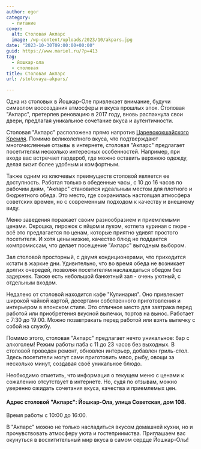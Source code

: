 ```yaml
---
author: egor
category:
  - питание
cover:
  alt: Столовая Акпарс
  image: /wp-content/uploads/2023/10/akpars.jpg
date: "2023-10-30T09:00:00+00:00"
guid: https://www.mariel.ru/?p=413
tag:
  - йошкар-ола
  - столовая
title: Столовая Акпарс
url: /stolovaya-akpars/

---
```

Одна из столовых в Йошкар-Оле привлекает внимание, будучи символом воссоздания атмосферы и вкуса прошлых эпох. Столовая "Акпарс", претерпев реновацию в 2017 году, вновь распахнула свои двери, предлагая уникальное сочетание вкуса и аутентичности.

Столовая "Акпарс" расположена прямо напротив [Царевококшайского Кремля](/marijskij-kreml/). Помимо великолепного вкуса, что подтверждают многочисленные отзывы в интернете, столовая "Акпарс" предлагает посетителям несколько интересных особенностей. Например, при входе вас встречает гардероб, где можно оставить верхнюю одежду, делая визит более удобным и комфортным.

Также одним из ключевых преимуществ столовой является ее доступность. Работая только в обеденные часы, с 10 до 16 часов по рабочим дням, "Акпарс" становится идеальным местом для плотного и бюджетного обеда. Это место, где сохранилась настоящая атмосфера советских времен, но с современным подходом к качеству и внешнему виду.

Меню заведения поражает своим разнообразием и приемлемыми ценами. Окрошка, пирожок с яйцом и луком, котлета куриная с пюре \- всё это предлагается по ценам, которые приятно удивят простого посетителя. И хотя цены низкие, качество блюд не поддается компромиссам, что делает посещение "Акпарс" выгодным выбором.

Зал столовой просторный, с двумя кондиционерами, что приходится кстати в жаркие дни. Удивительно, что во время обеда не возникает долгих очередей, позволяя посетителям наслаждаться обедом без задержек. Также есть небольшой банкетный зал \- очень уютный, с отдельным входом.

Недалеко от столовой находится кафе "Кулинария". Оно привлекает широкой чайной картой, десертами собственного приготовления и интерьером в японском стиле. Это отличное место для завтрака перед работой или приобретения вкусной выпечки, тортов на вынос. Работает с 7:30 до 19:00. Можно позавтракать перед работой или взять выпечку с собой на службу.

Помимо этого, столовая "Акпарс" предлагает нечто уникальное: бар с алкоголем! Режим работы паба с 11 до 23 часов без выходных. В столовой проведен ремонт, обновлен интерьер, добавлен гриль-стол. Здесь посетители могут сами приготовить мясо, рыбу, овощи за несколько минут, создавая своё уникальное блюдо.

Необходимо отметить, что информация о текущем меню с ценами к сожалению отсутствует в интернете. Но, судя по отзывам, можно уверенно ожидать сочетания вкуса, качества и приемлемых цен.

#### Адрес столовой "Акпарс": Йошкар-Ола, улица Советская, дом 108.

Время работы с 10:00 до 16:00.

В "Акпарс" можно не только насладиться вкусом домашней кухни, но и прочувствовать атмосферу уюта и гостеприимства. Приглашаем вас окунуться в восхитительный мир вкуса в самом сердце Йошкар-Олы!

